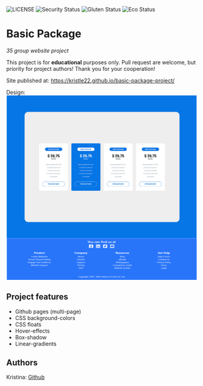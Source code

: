 ![LICENSE](https://img.shields.io/badge/license-MIT-blue.svg?style=flat-square)
![Security Status](https://img.shields.io/security-headers?label=Security&url=https%3A%2F%2Fgithub.com&style=flat-square)
![Gluten Status](https://img.shields.io/badge/Gluten-Free-green.svg)
![Eco Status](https://img.shields.io/badge/ECO-Friendly-green.svg)

# Basic Package

_35 group website project_

This project is for **educational** purposes only. Pull request are welcome, but priority for project authors! Thank you for your cooperation!

Site published at: https://kristle22.github.io/basic-package-project/

Design: ![Basic](./img/basic-package.png)

## Project features

-   Github pages (multi-page)
-   CSS background-colors
-   CSS floats  
-   Hover-effects
-   Box-shadow
-   Linear-gradients

## Authors

Kristina: [Github](https://github.com/Kristle22)
